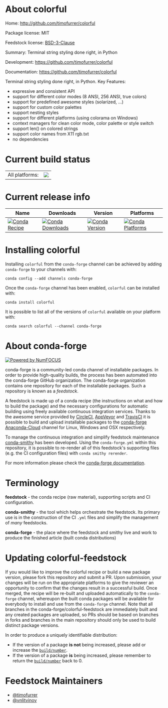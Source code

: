 About colorful
==============

Home: http://github.com/timofurrer/colorful

Package license: MIT

Feedstock license: [BSD-3-Clause](https://github.com/conda-forge/colorful-feedstock/blob/master/LICENSE.txt)

Summary: Terminal string styling done right, in Python

Development: https://github.com/timofurrer/colorful

Documentation: https://github.com/timofurrer/colorful

Terminal string styling done right, in Python.
Key Features:
  * expressive and consistent API
  * support for different color modes (8 ANSI, 256 ANSI, true colors)
  * support for predefined awesome styles (solarized, ...)
  * support for custom color palettes
  * support nesting styles
  * support for different platforms (using colorama on Windows)
  * context managers for clean color mode, color palette or style switch
  * support len() on colored strings
  * support color names from X11 rgb.txt
  * no dependencies


Current build status
====================


<table><tr><td>All platforms:</td>
    <td>
      <a href="https://dev.azure.com/conda-forge/feedstock-builds/_build/latest?definitionId=11198&branchName=master">
        <img src="https://dev.azure.com/conda-forge/feedstock-builds/_apis/build/status/colorful-feedstock?branchName=master">
      </a>
    </td>
  </tr>
</table>

Current release info
====================

| Name | Downloads | Version | Platforms |
| --- | --- | --- | --- |
| [![Conda Recipe](https://img.shields.io/badge/recipe-colorful-green.svg)](https://anaconda.org/conda-forge/colorful) | [![Conda Downloads](https://img.shields.io/conda/dn/conda-forge/colorful.svg)](https://anaconda.org/conda-forge/colorful) | [![Conda Version](https://img.shields.io/conda/vn/conda-forge/colorful.svg)](https://anaconda.org/conda-forge/colorful) | [![Conda Platforms](https://img.shields.io/conda/pn/conda-forge/colorful.svg)](https://anaconda.org/conda-forge/colorful) |

Installing colorful
===================

Installing `colorful` from the `conda-forge` channel can be achieved by adding `conda-forge` to your channels with:

```
conda config --add channels conda-forge
```

Once the `conda-forge` channel has been enabled, `colorful` can be installed with:

```
conda install colorful
```

It is possible to list all of the versions of `colorful` available on your platform with:

```
conda search colorful --channel conda-forge
```


About conda-forge
=================

[![Powered by NumFOCUS](https://img.shields.io/badge/powered%20by-NumFOCUS-orange.svg?style=flat&colorA=E1523D&colorB=007D8A)](http://numfocus.org)

conda-forge is a community-led conda channel of installable packages.
In order to provide high-quality builds, the process has been automated into the
conda-forge GitHub organization. The conda-forge organization contains one repository
for each of the installable packages. Such a repository is known as a *feedstock*.

A feedstock is made up of a conda recipe (the instructions on what and how to build
the package) and the necessary configurations for automatic building using freely
available continuous integration services. Thanks to the awesome service provided by
[CircleCI](https://circleci.com/), [AppVeyor](https://www.appveyor.com/)
and [TravisCI](https://travis-ci.com/) it is possible to build and upload installable
packages to the [conda-forge](https://anaconda.org/conda-forge)
[Anaconda-Cloud](https://anaconda.org/) channel for Linux, Windows and OSX respectively.

To manage the continuous integration and simplify feedstock maintenance
[conda-smithy](https://github.com/conda-forge/conda-smithy) has been developed.
Using the ``conda-forge.yml`` within this repository, it is possible to re-render all of
this feedstock's supporting files (e.g. the CI configuration files) with ``conda smithy rerender``.

For more information please check the [conda-forge documentation](https://conda-forge.org/docs/).

Terminology
===========

**feedstock** - the conda recipe (raw material), supporting scripts and CI configuration.

**conda-smithy** - the tool which helps orchestrate the feedstock.
                   Its primary use is in the construction of the CI ``.yml`` files
                   and simplify the management of *many* feedstocks.

**conda-forge** - the place where the feedstock and smithy live and work to
                  produce the finished article (built conda distributions)


Updating colorful-feedstock
===========================

If you would like to improve the colorful recipe or build a new
package version, please fork this repository and submit a PR. Upon submission,
your changes will be run on the appropriate platforms to give the reviewer an
opportunity to confirm that the changes result in a successful build. Once
merged, the recipe will be re-built and uploaded automatically to the
`conda-forge` channel, whereupon the built conda packages will be available for
everybody to install and use from the `conda-forge` channel.
Note that all branches in the conda-forge/colorful-feedstock are
immediately built and any created packages are uploaded, so PRs should be based
on branches in forks and branches in the main repository should only be used to
build distinct package versions.

In order to produce a uniquely identifiable distribution:
 * If the version of a package **is not** being increased, please add or increase
   the [``build/number``](https://conda.io/docs/user-guide/tasks/build-packages/define-metadata.html#build-number-and-string).
 * If the version of a package **is** being increased, please remember to return
   the [``build/number``](https://conda.io/docs/user-guide/tasks/build-packages/define-metadata.html#build-number-and-string)
   back to 0.

Feedstock Maintainers
=====================

* [@timofurrer](https://github.com/timofurrer/)
* [@vnlitvinov](https://github.com/vnlitvinov/)

